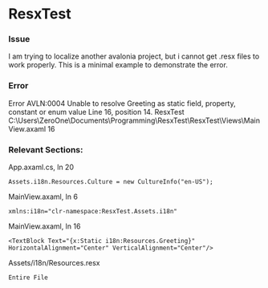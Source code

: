 # ResxTest

### Issue

I am trying to localize another avalonia project, but i cannot get .resx files to work properly. This is a minimal example to demonstrate the error.

### Error

Error	AVLN:0004	Unable to resolve Greeting as static field, property, constant or enum value Line 16, position 14.	ResxTest	C:\Users\ZeroOne\Documents\Programming\ResxTest\ResxTest\Views\MainView.axaml	16

### Relevant Sections:

App.axaml.cs, ln 20

```Assets.i18n.Resources.Culture = new CultureInfo("en-US");```

MainView.axaml, ln 6

```xmlns:i18n="clr-namespace:ResxTest.Assets.i18n"```

MainView.axaml, ln 16

```<TextBlock Text="{x:Static i18n:Resources.Greeting}" HorizontalAlignment="Center" VerticalAlignment="Center"/>```

Assets/i18n/Resources.resx

```Entire File```
